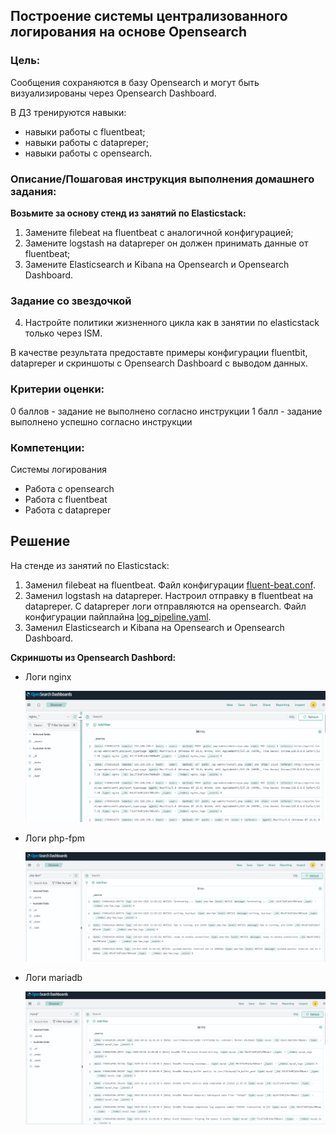 ## Построение системы централизованного логирования на основе Opensearch

### Цель:
Cообщения сохраняются в базу Opensearch и могут быть визуализированы через Opensearch Dashboard.

В ДЗ тренируются навыки:

 - навыки работы с fluentbeat;
 - навыки работы с datapreper;
 - навыки работы с opensearch.

### Описание/Пошаговая инструкция выполнения домашнего задания:

**Возьмите за основу стенд из занятий по Elasticstack:**
1. Замените filebeat на fluentbeat с аналогичной конфигурацией;
2. Замените logstash на datapreper он должен принимать данные от fluentbeat;
3. Замените Elasticsearch и Kibana на Opensearch и Opensearch Dashboard.

### Задание со звездочкой

4. Настройте политики жизненного цикла как в занятии по elasticstack только через ISM.


В качестве результата предоставте примеры конфигурации fluentbit, datapreper и скриншоты с Opensearch Dashboard с выводом данных.


### Критерии оценки:
0 баллов - задание не выполнено согласно инструкции
1 балл - задание выполнено успешно согласно инструкции


### Компетенции:
Системы логирования
- Работа с opensearch
- Работа с fluentbeat
- Работа с datapreper

## Решение

На стенде из занятий по Elasticstack:

1. Заменил filebeat на fluentbeat. Файл конфигурации [fluent-beat.conf](/OPENSEARCH/fluent-bit.conf).
2. Заменил logstash на datapreper. Настроил отправку в fluentbeat на datapreper. С datapreper логи отправляются на opensearch. Файл конфигурации пайплайна [log_pipeline.yaml](/OPENSEARCH/log_pipeline.yaml). 
3. Заменил Elasticsearch и Kibana на Opensearch и Opensearch Dashboard.

**Скриншоты из Opensearch Dashbord:**

 * Логи nginx

   ![Nginx](/OPENSEARCH/nginx.PNG "Nginx.")

 * Логи php-fpm

   ![php-fpm](/OPENSEARCH/php-fpm.PNG "Php-fpm.")

 * Логи mariadb

    ![Mariadb](/OPENSEARCH/mariadb.PNG "Mariadb.")